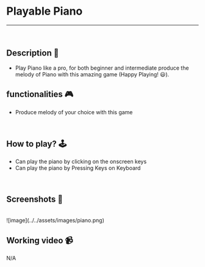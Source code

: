 # **Playable Piano** 

---

<br>

## **Description 📃**

- Play Piano like a pro, for both beginner and intermediate produce the melody of Piano with this amazing game (Happy Playing! 😃).

## **functionalities 🎮**

- Produce melody of your choice with this game 
<br>

## **How to play? 🕹️**
<!-- add the steps how to play games -->
- Can play the piano by clicking on the onscreen keys 
- Can play the piano by Pressing Keys on Keyboard 

<br>

## **Screenshots 📸**

<br>
<!-- add your screenshots like this -->
![image](../../assets/images/piano.png)

<br>

## **Working video 📹**
N/A
